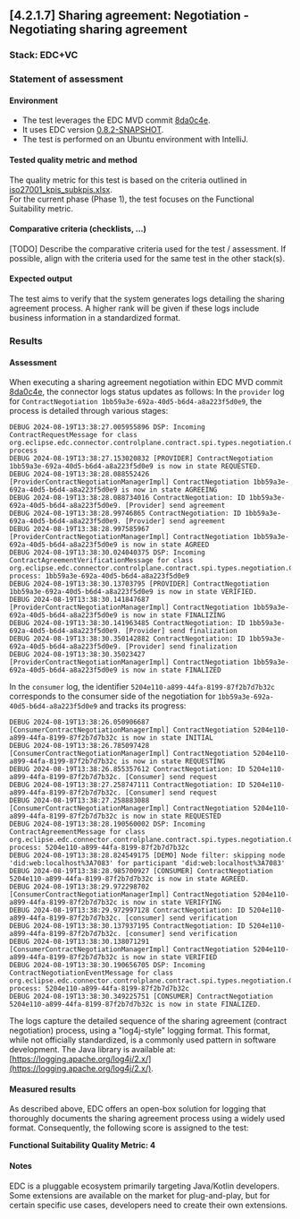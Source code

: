 ## [4.2.1.7] Sharing agreement: Negotiation - Negotiating sharing agreement
### Stack: EDC+VC

### Statement of assessment
#### Environment
- The test leverages the EDC MVD commit [8da0c4e](https://github.com/eclipse-edc/MinimumViableDataspace/commit/8da0c4e6a8921dcb6ff189c2901868979bdc9a93).
- It uses EDC version [0.8.2-SNAPSHOT](https://github.com/eclipse-edc/MinimumViableDataspace/blob/8da0c4e6a8921dcb6ff189c2901868979bdc9a93/gradle/libs.versions.toml#L7).
- The test is performed on an Ubuntu environment with IntelliJ.

#### Tested quality metric and method
The quality metric for this test is based on the criteria outlined in [iso27001_kpis_subkpis.xlsx](../../../../../design_decisions/background_info/iso27001_kpis_subkpis.xlsx).\
For the current phase (Phase 1), the test focuses on the Functional Suitability metric.

#### Comparative criteria (checklists, ...)
[TODO] Describe the comparative criteria used for the test / assessment. If possible, align with the criteria used for the same test in the other stack(s).

#### Expected output
The test aims to verify that the system generates logs detailing the sharing agreement process. A higher rank will be given if these logs include business information in a standardized format.

### Results
#### Assessment
When executing a sharing agreement negotiation within EDC MVD commit [8da0c4e](https://github.com/eclipse-edc/MinimumViableDataspace/commit/8da0c4e6a8921dcb6ff189c2901868979bdc9a93), the connector logs status updates as follows:
In the `provider` log for `ContractNegotiation 1bb59a3e-692a-40d5-b6d4-a8a223f5d0e9`, the process is detailed through various stages:

```text
DEBUG 2024-08-19T13:38:27.005955896 DSP: Incoming ContractRequestMessage for class org.eclipse.edc.connector.controlplane.contract.spi.types.negotiation.ContractNegotiation process
DEBUG 2024-08-19T13:38:27.153020832 [PROVIDER] ContractNegotiation 1bb59a3e-692a-40d5-b6d4-a8a223f5d0e9 is now in state REQUESTED.
DEBUG 2024-08-19T13:38:28.088552426 [ProviderContractNegotiationManagerImpl] ContractNegotiation 1bb59a3e-692a-40d5-b6d4-a8a223f5d0e9 is now in state AGREEING
DEBUG 2024-08-19T13:38:28.088734016 ContractNegotiation: ID 1bb59a3e-692a-40d5-b6d4-a8a223f5d0e9. [Provider] send agreement
DEBUG 2024-08-19T13:38:28.99746865 ContractNegotiation: ID 1bb59a3e-692a-40d5-b6d4-a8a223f5d0e9. [Provider] send agreement
DEBUG 2024-08-19T13:38:28.997585967 [ProviderContractNegotiationManagerImpl] ContractNegotiation 1bb59a3e-692a-40d5-b6d4-a8a223f5d0e9 is now in state AGREED
DEBUG 2024-08-19T13:38:30.024040375 DSP: Incoming ContractAgreementVerificationMessage for class org.eclipse.edc.connector.controlplane.contract.spi.types.negotiation.ContractNegotiation process: 1bb59a3e-692a-40d5-b6d4-a8a223f5d0e9
DEBUG 2024-08-19T13:38:30.13703795 [PROVIDER] ContractNegotiation 1bb59a3e-692a-40d5-b6d4-a8a223f5d0e9 is now in state VERIFIED.
DEBUG 2024-08-19T13:38:30.141847687 [ProviderContractNegotiationManagerImpl] ContractNegotiation 1bb59a3e-692a-40d5-b6d4-a8a223f5d0e9 is now in state FINALIZING
DEBUG 2024-08-19T13:38:30.141963485 ContractNegotiation: ID 1bb59a3e-692a-40d5-b6d4-a8a223f5d0e9. [Provider] send finalization
DEBUG 2024-08-19T13:38:30.350142882 ContractNegotiation: ID 1bb59a3e-692a-40d5-b6d4-a8a223f5d0e9. [Provider] send finalization
DEBUG 2024-08-19T13:38:30.35023427 [ProviderContractNegotiationManagerImpl] ContractNegotiation 1bb59a3e-692a-40d5-b6d4-a8a223f5d0e9 is now in state FINALIZED
```

In the `consumer` log, the identifier `5204e110-a899-44fa-8199-87f2b7d7b32c` corresponds to the consumer side of the negotiation for `1bb59a3e-692a-40d5-b6d4-a8a223f5d0e9` and tracks its progress:

```text
DEBUG 2024-08-19T13:38:26.050906687 [ConsumerContractNegotiationManagerImpl] ContractNegotiation 5204e110-a899-44fa-8199-87f2b7d7b32c is now in state INITIAL
DEBUG 2024-08-19T13:38:26.785097428 [ConsumerContractNegotiationManagerImpl] ContractNegotiation 5204e110-a899-44fa-8199-87f2b7d7b32c is now in state REQUESTING
DEBUG 2024-08-19T13:38:26.855357612 ContractNegotiation: ID 5204e110-a899-44fa-8199-87f2b7d7b32c. [Consumer] send request
DEBUG 2024-08-19T13:38:27.258747111 ContractNegotiation: ID 5204e110-a899-44fa-8199-87f2b7d7b32c. [Consumer] send request
DEBUG 2024-08-19T13:38:27.258883088 [ConsumerContractNegotiationManagerImpl] ContractNegotiation 5204e110-a899-44fa-8199-87f2b7d7b32c is now in state REQUESTED
DEBUG 2024-08-19T13:38:28.190560002 DSP: Incoming ContractAgreementMessage for class org.eclipse.edc.connector.controlplane.contract.spi.types.negotiation.ContractNegotiation process: 5204e110-a899-44fa-8199-87f2b7d7b32c
DEBUG 2024-08-19T13:38:28.824549175 [DEMO] Node filter: skipping node 'did:web:localhost%3A7083' for participant 'did:web:localhost%3A7083'
DEBUG 2024-08-19T13:38:28.985700927 [CONSUMER] ContractNegotiation 5204e110-a899-44fa-8199-87f2b7d7b32c is now in state AGREED.
DEBUG 2024-08-19T13:38:29.972298702 [ConsumerContractNegotiationManagerImpl] ContractNegotiation 5204e110-a899-44fa-8199-87f2b7d7b32c is now in state VERIFYING
DEBUG 2024-08-19T13:38:29.972997128 ContractNegotiation: ID 5204e110-a899-44fa-8199-87f2b7d7b32c. [consumer] send verification
DEBUG 2024-08-19T13:38:30.137937195 ContractNegotiation: ID 5204e110-a899-44fa-8199-87f2b7d7b32c. [consumer] send verification
DEBUG 2024-08-19T13:38:30.138071291 [ConsumerContractNegotiationManagerImpl] ContractNegotiation 5204e110-a899-44fa-8199-87f2b7d7b32c is now in state VERIFIED
DEBUG 2024-08-19T13:38:30.190656705 DSP: Incoming ContractNegotiationEventMessage for class org.eclipse.edc.connector.controlplane.contract.spi.types.negotiation.ContractNegotiation process: 5204e110-a899-44fa-8199-87f2b7d7b32c
DEBUG 2024-08-19T13:38:30.349225751 [CONSUMER] ContractNegotiation 5204e110-a899-44fa-8199-87f2b7d7b32c is now in state FINALIZED.
```

The logs capture the detailed sequence of the sharing agreement (contract negotiation) process, using a "log4j-style" logging format. This format, while not officially standardized, is a commonly used pattern in software development. The Java library is available at: [https://logging.apache.org/log4j/2.x/](https://logging.apache.org/log4j/2.x/).

#### Measured results
As described above, EDC offers an open-box solution for logging that thoroughly documents the sharing agreement process using a widely used format. Consequently, the following score is assigned to the test:

**Functional Suitability Quality Metric: 4**

#### Notes
EDC is a pluggable ecosystem primarily targeting Java/Kotlin developers. Some extensions are available on the market for plug-and-play, but for certain specific use cases, developers need to create their own extensions.